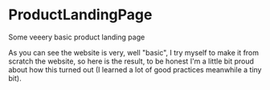 # ProductLandingPage
Some veeery basic product landing page

As you can see the website is very, well "basic", I try myself to make it from scratch the website,
so here is the result, to be honest I'm a little bit proud about how this turned out
(I learned a lot of good practices meanwhile a tiny bit).
